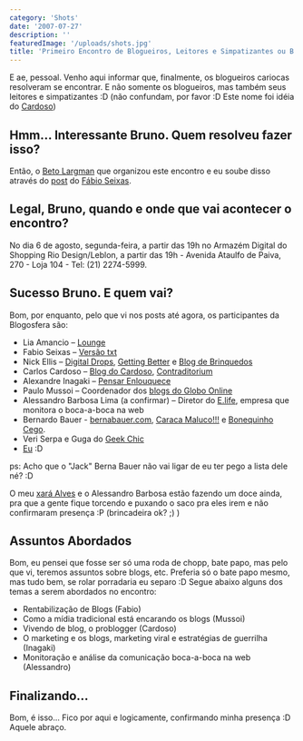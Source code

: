 ```yaml
---
category: 'Shots'
date: '2007-07-27'
description: ''
featuredImage: '/uploads/shots.jpg'
title: 'Primeiro Encontro de Blogueiros, Leitores e Simpatizantes ou B.L.S. (anh?)'
---
```


E ae, pessoal. Venho aqui informar que, finalmente, os blogueiros cariocas resolveram se encontrar. E não somente os blogueiros, mas também seus leitores e simpatizantes :D (não confundam, por favor :D Este nome foi idéia do [Cardoso](http://carloscardoso.com/))

## Hmm... Interessante Bruno. Quem resolveu fazer isso?

Então, o [Beto Largman](http://oglobo.globo.com/blogs/largman/) que organizou este encontro e eu soube disso através do [post](http://blog.fabioseixas.com.br/archives/2007/07/encontro_de_blogueiros_no_rio.html) do [Fábio Seixas](http://blog.fabioseixas.com.br/).

## Legal, Bruno, quando e onde que vai acontecer o encontro?

No dia 6 de agosto, segunda-feira, a partir das 19h no Armazém Digital do Shopping Rio Design/Leblon, a partir das 19h - Avenida Ataulfo de Paiva, 270 - Loja 104 - Tel: (21) 2274-5999.

## Sucesso Bruno. E quem vai?

Bom, por enquanto, pelo que vi nos posts até agora, os participantes da Blogosfera são:

- Lia Amancio – [Lounge](http://www.gardenal.org/lounge)
- Fabio Seixas – [Versão txt](http://blog.fabioseixas.com.br/)
- Nick Ellis – [Digital Drops](http://www.digitaldrops.com.br/drops/), [Getting Better](http://www.gettingbetter.com.br/) e [Blog de Brinquedos](http://blogdebrinquedo.com.br/)
- Carlos Cardoso – [Blog do Cardoso](http://carloscardoso.com/), [Contraditorium](http://www.contraditorium.com/)
- Alexandre Inagaki – [Pensar Enlouquece](http://www.interney.net/blogs/inagaki/)
- Paulo Mussoi – Coordenador dos [blogs do Globo Online](http://oglobo.globo.com/blogs/)
- Alessandro Barbosa Lima (a confirmar) – Diretor do [E.life](http://www.elife.com.br/), empresa que monitora o boca-a-boca na web
- Bernardo Bauer - [bernabauer.com](http://www.bernabauer.com/), [Caraca Maluco!!!](http://www.caracamaluco.com/) e [Bonequinho Cego](http://www.bonequinhocego.com.br/).
- Veri Serpa e Guga do [Geek Chic](http://geekchic.com.br/)
- [Eu](/) :D

ps: Acho que o "Jack" Berna Bauer não vai ligar de eu ter pego a lista dele né? :D

O meu [xará Alves](http://www.brpoint.net/) e o Alessandro Barbosa estão fazendo um doce ainda, pra que a gente fique torcendo e puxando o saco pra eles irem e não confirmaram presença :P (brincadeira ok? ;) )

## Assuntos Abordados

Bom, eu pensei que fosse ser só uma roda de chopp, bate papo, mas pelo que vi, teremos assuntos sobre blogs, etc. Preferia só o bate papo mesmo, mas tudo bem, se rolar porradaria eu separo :D Segue abaixo alguns dos temas a serem abordados no encontro:

- Rentabilização de Blogs (Fabio)
- Como a mídia tradicional está encarando os blogs (Mussoi)
- Vivendo de blog, o problogger (Cardoso)
- O marketing e os blogs, marketing viral e estratégias de guerrilha (Inagaki)
- Monitoração e análise da comunicação boca-a-boca na web (Alessandro)

## Finalizando...

Bom, é isso... Fico por aqui e logicamente, confirmando minha presença :D Aquele abraço.
